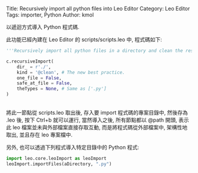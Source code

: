 Title: Recursively import all python files into Leo Editor
Category: Leo Editor
Tags: importer, Python
Author: kmol

以遞迴方式導入 Python 程式碼.

<!-- PELICAN_END_SUMMARY -->

此功能已經內建在 Leo Editor 的 scripts/scripts.leo 中, 程式碼如下:

~~~python
'''Recursively import all python files in a directory and clean the result.'''

c.recursiveImport(
    dir_ = r'./',
    kind = '@clean', # The new best practice.
    one_file = False,
    safe_at_file = False,
    theTypes = None, # Same as ['.py']
)
~~~
<br />
將此一節點從 scripts.leo 取出後, 存入要 import 程式碼的專案目錄中, 然後存為 .leo 後, 按下 Ctrl+b 就可以運行, 當然導入之後, 所有節點都以 @path 開頭, 表示此 leo 檔案並未與外部檔案直接存取互動, 而是將程式碼從外部檔案中, 架構性地取出, 並且存在 leo 專案檔中.

另外, 也可以透過下列程式導入特定目錄中的 Python 程式:

~~~python
import leo.core.leoImport as leoImport
leoImport.importFiles(aDirectory, ".py")
~~~
